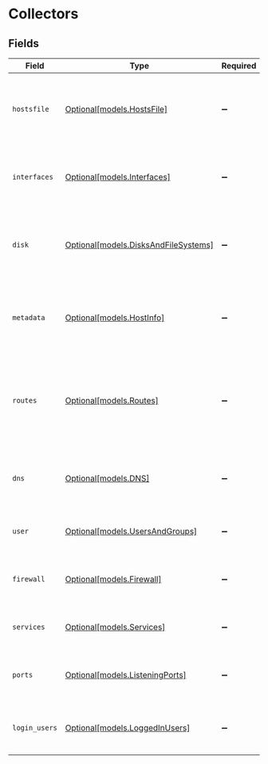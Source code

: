 # Collectors


## Fields

| Field                                                                    | Type                                                                     | Required                                                                 | Description                                                              |
| ------------------------------------------------------------------------ | ------------------------------------------------------------------------ | ------------------------------------------------------------------------ | ------------------------------------------------------------------------ |
| `hostsfile`                                                              | [Optional[models.HostsFile]](../models/hostsfile.md)                     | :heavy_minus_sign:                                                       | Creates events based on entries collected from the hosts file            |
| `interfaces`                                                             | [Optional[models.Interfaces]](../models/interfaces.md)                   | :heavy_minus_sign:                                                       | Creates events for each of the host’s network interfaces                 |
| `disk`                                                                   | [Optional[models.DisksAndFileSystems]](../models/disksandfilesystems.md) | :heavy_minus_sign:                                                       | Creates events for physical disks, partitions, and file systems          |
| `metadata`                                                               | [Optional[models.HostInfo]](../models/hostinfo.md)                       | :heavy_minus_sign:                                                       | Creates events based on the host system’s current state                  |
| `routes`                                                                 | [Optional[models.Routes]](../models/routes.md)                           | :heavy_minus_sign:                                                       | Creates events based on entries collected from the host’s network routes |
| `dns`                                                                    | [Optional[models.DNS]](../models/dns.md)                                 | :heavy_minus_sign:                                                       | Creates events for DNS resolvers and search entries                      |
| `user`                                                                   | [Optional[models.UsersAndGroups]](../models/usersandgroups.md)           | :heavy_minus_sign:                                                       | Creates events for local users and groups                                |
| `firewall`                                                               | [Optional[models.Firewall]](../models/firewall.md)                       | :heavy_minus_sign:                                                       | Creates events for Firewall rules entries                                |
| `services`                                                               | [Optional[models.Services]](../models/services.md)                       | :heavy_minus_sign:                                                       | Creates events from the list of services                                 |
| `ports`                                                                  | [Optional[models.ListeningPorts]](../models/listeningports.md)           | :heavy_minus_sign:                                                       | Creates events from list of listening ports                              |
| `login_users`                                                            | [Optional[models.LoggedInUsers]](../models/loggedinusers.md)             | :heavy_minus_sign:                                                       | Creates events from list of logged-in users                              |